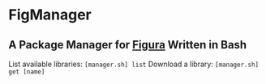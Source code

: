 # FigManager
## A Package Manager for [Figura](https://figuramc.org) Written in Bash

List available libraries:
`[manager.sh] list`
Download a library:
`[manager.sh] get [name]`
